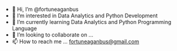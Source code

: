 - 👋 Hi, I’m @fortuneaganbus
- 👀 I’m interested in Data Analytics and Python Development
- 🌱 I’m currently learning Data Analytics and Python Programming Language
- 💞️ I’m looking to collaborate on ...
- 📫 How to reach me ... fortuneaganbus@gmail.com

<!---
fortuneaganbus/fortuneaganbus is a ✨ special ✨ repository because its `README.md` (this file) appears on your GitHub profile.
You can click the Preview link to take a look at your changes.
--->
